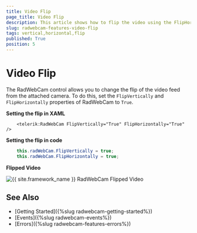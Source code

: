 ```yaml
---
title: Video Flip
page_title: Video Flip
description: This article shows how to flip the video using the FlipHorizontally and FlipVertically properties of RadWebCam.
slug: radwebcam-features-video-flip
tags: vertical,horizontal,flip
published: True
position: 5
---
```


# Video Flip

The RadWebCam control allows you to change the flip of the video feed from the attached camera. To do this, set the `FlipVertically` and `FlipHorizontally` properties of RadWebCam to `True`.

__Setting the flip in XAML__
```XAML
	<telerik:RadWebCam FlipVertically="True" FlipHorizontally="True" />
```

__Setting the flip in code__
```C#
	this.radWebCam.FlipVertically = true;
	this.radWebCam.FlipHorizontally = true;
```

__Flipped Video__

![{{ site.framework_name }} RadWebCam Flipped Video](images/radwebcam-features-video-flip-0.png)

## See Also  
* [Getting Started]({%slug radwebcam-getting-started%})
* [Events]({%slug radwebcam-events%})
* [Errors]({%slug radwebcam-features-errors%})
